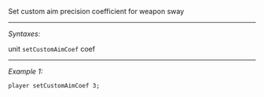 Set custom aim precision coefficient for weapon sway


---
*Syntaxes:*

unit `setCustomAimCoef` coef

---
*Example 1:*

```sqf
player setCustomAimCoef 3;
```